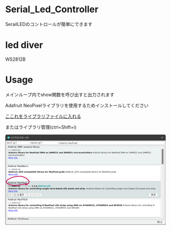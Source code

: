 # Serial_Led_Controller

SerailLEDのコントロールが簡単にできます

# led diver
WS2812B

# Usage

メインループ内でshow関数を呼び出すと出力されます

Adafruit NeoPixelライブラリを使用するためインストールしてください

[ここれをライブラリファイルに入れる](/Adafruit_NeoPixel)

またはライブラリ管理(ctrl+Shift+i)

![](/img.png)
